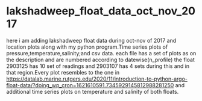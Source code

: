 # lakshadweep_float_data_oct_nov_2017
here i am adding lakshadweep float data during oct-nov of 2017 and location plots along with my python program.Time series plots of pressure,temperature,salinity;and csv data.
each file has a set of plots as on the description and are numbered according to datewise(n_profile)
the float 2903125 has 10 set of readings and 2903107 has 4 sets during this and in that region.Every plot resembles to the one in https://datalab.marine.rutgers.edu/2020/11/introduction-to-python-argo-float-data/?doing_wp_cron=1621610591.7345929145812988281250 and additional time series plots on temperature and salinity of both floats.
